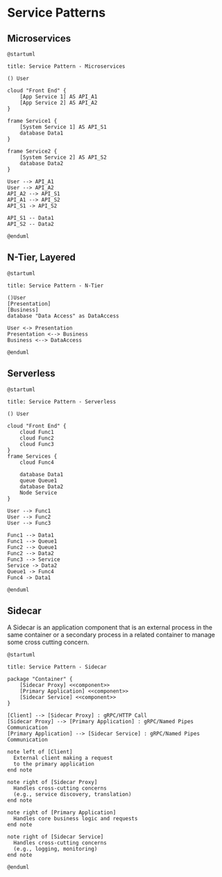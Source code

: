 # Service Patterns

## Microservices

```plantuml
@startuml

title: Service Pattern - Microservices

() User

cloud "Front End" {
    [App Service 1] AS API_A1
    [App Service 2] AS API_A2
}

frame Service1 {
    [System Service 1] AS API_S1
    database Data1
}

frame Service2 {
    [System Service 2] AS API_S2
    database Data2
}

User --> API_A1
User --> API_A2
API_A2 --> API_S1
API_A1 --> API_S2
API_S1 -> API_S2

API_S1 -- Data1
API_S2 -- Data2

@enduml
```

## N-Tier, Layered

```plantuml
@startuml

title: Service Pattern - N-Tier

()User
[Presentation]
[Business]
database "Data Access" as DataAccess

User <-> Presentation
Presentation <--> Business
Business <--> DataAccess

@enduml
```

## Serverless

```plantuml
@startuml

title: Service Pattern - Serverless

() User

cloud "Front End" {
    cloud Func1
    cloud Func2
    cloud Func3
}
frame Services {
    cloud Func4

    database Data1
    queue Queue1
    database Data2
    Node Service    
}

User --> Func1
User --> Func2
User --> Func3

Func1 --> Data1
Func1 --> Queue1
Func2 --> Queue1
Func2 --> Data2
Func3 --> Service
Service -> Data2
Queue1 -> Func4
Func4 -> Data1

@enduml
```

## Sidecar

A Sidecar is an application component that is an external process in the same container or a secondary process in a related container to manage some cross cutting concern.  

```plantuml
@startuml

title: Service Pattern - Sidecar

package "Container" {
    [Sidecar Proxy] <<component>>
    [Primary Application] <<component>>
    [Sidecar Service] <<component>>
}

[Client] --> [Sidecar Proxy] : gRPC/HTTP Call
[Sidecar Proxy] --> [Primary Application] : gRPC/Named Pipes Communication
[Primary Application] --> [Sidecar Service] : gRPC/Named Pipes Communication

note left of [Client]
  External client making a request
  to the primary application
end note

note right of [Sidecar Proxy]
  Handles cross-cutting concerns
  (e.g., service discovery, translation)
end note

note right of [Primary Application]
  Handles core business logic and requests
end note

note right of [Sidecar Service]
  Handles cross-cutting concerns
  (e.g., logging, monitoring)
end note

@enduml
```
